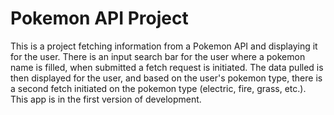 # Pokemon API Project

This is a project fetching information from a Pokemon API and displaying it for the user. There is an input search bar for the user where a pokemon name is filled, when submitted a fetch request is initiated. The data pulled is then displayed for the user, and based on the user's pokemon type, there is a second fetch initiated on the pokemon type (electric, fire, grass, etc.). This app is in the first version of development.
